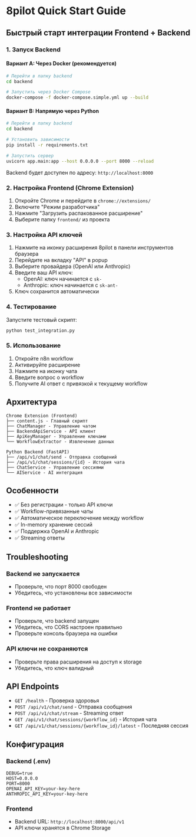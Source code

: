 # 8pilot Quick Start Guide

## Быстрый старт интеграции Frontend + Backend

### 1. Запуск Backend

#### Вариант A: Через Docker (рекомендуется)

```bash
# Перейти в папку backend
cd backend

# Запустить через Docker Compose
docker-compose -f docker-compose.simple.yml up --build
```

#### Вариант B: Напрямую через Python

```bash
# Перейти в папку backend
cd backend

# Установить зависимости
pip install -r requirements.txt

# Запустить сервер
uvicorn app.main:app --host 0.0.0.0 --port 8000 --reload
```

Backend будет доступен по адресу: `http://localhost:8000`

### 2. Настройка Frontend (Chrome Extension)

1. Откройте Chrome и перейдите в `chrome://extensions/`
2. Включите "Режим разработчика"
3. Нажмите "Загрузить распакованное расширение"
4. Выберите папку `frontend/` из проекта

### 3. Настройка API ключей

1. Нажмите на иконку расширения 8pilot в панели инструментов браузера
2. Перейдите на вкладку "API" в popup
3. Выберите провайдера (OpenAI или Anthropic)
4. Введите ваш API ключ:
   - OpenAI: ключ начинается с `sk-`
   - Anthropic: ключ начинается с `sk-ant-`
5. Ключ сохранится автоматически

### 4. Тестирование

Запустите тестовый скрипт:

```bash
python test_integration.py
```

### 5. Использование

1. Откройте n8n workflow
2. Активируйте расширение
3. Нажмите на иконку чата
4. Введите вопрос о workflow
5. Получите AI ответ с привязкой к текущему workflow

## Архитектура

```
Chrome Extension (Frontend)
├── content.js - Главный скрипт
├── ChatManager - Управление чатом
├── BackendApiService - API клиент
├── ApiKeyManager - Управление ключами
└── WorkflowExtractor - Извлечение данных

Python Backend (FastAPI)
├── /api/v1/chat/send - Отправка сообщений
├── /api/v1/chat/sessions/{id} - История чата
├── ChatService - Управление сессиями
└── AIService - AI интеграция
```

## Особенности

- ✅ Без регистрации - только API ключи
- ✅ Workflow-привязанные чаты
- ✅ Автоматическое переключение между workflow
- ✅ In-memory хранение сессий
- ✅ Поддержка OpenAI и Anthropic
- ✅ Streaming ответы

## Troubleshooting

### Backend не запускается
- Проверьте, что порт 8000 свободен
- Убедитесь, что установлены все зависимости

### Frontend не работает
- Проверьте, что backend запущен
- Убедитесь, что CORS настроен правильно
- Проверьте консоль браузера на ошибки

### API ключи не сохраняются
- Проверьте права расширения на доступ к storage
- Убедитесь, что ключ валидный

## API Endpoints

- `GET /health` - Проверка здоровья
- `POST /api/v1/chat/send` - Отправка сообщения
- `POST /api/v1/chat/stream` - Streaming ответ
- `GET /api/v1/chat/sessions/{workflow_id}` - История чата
- `GET /api/v1/chat/sessions/{workflow_id}/latest` - Последняя сессия

## Конфигурация

### Backend (.env)
```env
DEBUG=true
HOST=0.0.0.0
PORT=8000
OPENAI_API_KEY=your-key-here
ANTHROPIC_API_KEY=your-key-here
```

### Frontend
- Backend URL: `http://localhost:8000/api/v1`
- API ключи хранятся в Chrome Storage
